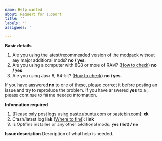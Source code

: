 ```yaml
---
name: Help wanted
about: Request for support
title: ''
labels: ''
assignees: ''

---
```


**Basic details**
1. Are you using the latest/recommended version of the modpack without any major additional mods?
**no / yes**.
2. Are you using a computer with 8GB or more of RAM? ([How to check](https://www.wikihow.com/Check-Computer-RAM))
**no / yes**.
3. Are you using Java 8, 64-bit? ([How to check](https://www.wikihow.com/Determine-Java-Version))
**no / yes**.

If you have answered **no** to one of these, please correct it before posting an issue and try to reproduce the problem. If you have answered **yes** to all, please continue to fill the needed information.

**Information required**
1. [Please only post logs using [paste.ubuntu.com](https://paste.ubuntu.com) or [pastebin.com](https://pastebin.com/index)]: **ok**
2. Crash/latest log **link** ([Where to find](https://github.com/xJon/The-1.12.2-Pack/blob/master/log_location.md#finding-modpack-installation-folder)): **link**
3. Is Optifine installed or any other additional mods: **yes (list) / no** 

**Issue description**
Description of what help is needed.
